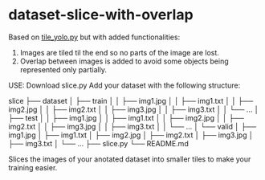 # dataset-slice-with-overlap
Based on [tile_yolo.py](https://gist.github.com/slanj/33cfde3d05cc0a6c81e71c5527f6d401)
but with added functionalities:
1. Images are tiled til the end so no parts of the image are lost.
2. Overlap between images is added to avoid some objects being represented only partially.

USE:
Download slice.py
Add your dataset with the following structure:

slice
├── dataset
│     ├── train
│     │   ├── img1.jpg
│     │   ├── img1.txt
│     │   ├── img2.jpg
│     │   ├── img2.txt
│     │   ├── img3.jpg
│     │   ├── img3.txt
│     │   └── ...
│     ├── test
│     │   ├── img1.jpg
│     │   ├── img1.txt
│     │   ├── img2.jpg
│     │   ├── img2.txt
│     │   ├── img3.jpg
│     │   ├── img3.txt
│     │   └── ...
│     └── valid
│         ├── img1.jpg
│         ├── img1.txt
│         ├── img2.jpg
│         ├── img2.txt
│         ├── img3.jpg
│         ├── img3.txt
│         └── ...
├── slice.py
└── README.md

Slices the images of your anotated dataset into smaller tiles to make your training easier.
